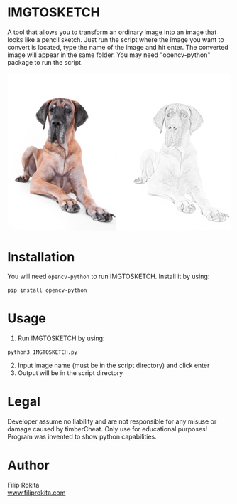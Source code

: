 # IMGTOSKETCH
A tool that allows you to transform an ordinary image into an image that looks like a pencil sketch. Just run the script where the image you want to convert is located, type the name of the image and hit enter. The converted image will appear in the same folder. You may need "opencv-python" package to run the script.<br/>
<br/>
<img src="IMGTOSKETCH.png">

# Installation
You will need `opencv-python` to run IMGTOSKETCH. Install it by using:
```
pip install opencv-python
```

# Usage
1. Run IMGTOSKETCH by using:
```
python3 IMGTOSKETCH.py
```
2. Input image name (must be in the script directory) and click enter
3. Output will be in the script directory

# Legal
Developer assume no liability and are not responsible for any misuse or damage caused by timberCheat. Only use for educational purposes! Program was invented to show python capabilities.

# Author
Filip Rokita<br/>
www.filiprokita.com